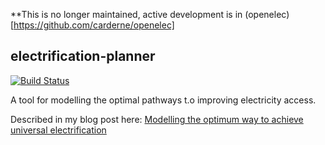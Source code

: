 **This is no longer maintained, active development is in (openelec)[https://github.com/carderne/openelec]

## electrification-planner
[![Build Status](https://travis-ci.org/carderne/electrification-planner.svg?branch=master)](https://travis-ci.org/carderne/electrification-planner)

A tool for modelling the optimal pathways t.o improving electricity access.

Described in my blog post here: [Modelling the optimum way to achieve universal electrification](https://rdrn.me/modelling-universal-electrification/)
